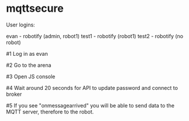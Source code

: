 # mqttsecure

User logins:

evan - robotify (admin, robot1)
test1 - robotify (robot1)
test2 - robotify (no robot)

#1 Log in as evan

#2 Go to the arena

#3 Open JS console

#4 Wait around 20 seconds for API to update password and connect to broker

#5 If you see "onmessagearrived" you will be able to send data to the MQTT server, therefore to the robot.
